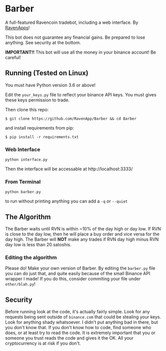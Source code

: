 # Barber

A full-featured Ravencoin tradebot, including a web interface. By [RavenApps](https://ravenapps.xyz)!

This bot does not guarantee any financial gains. Be prepared to lose anything. See security at the bottom.

**IMPORTANT!!** This bot will use all the money in your binance account! Be careful!

## Running (Tested on Linux)

You must have Python version 3.6 or above!

Edit the `your_keys.py` file to reflect your binance API keys. You must gives these keys permission to trade.

Then clone this repo:

```
$ git clone https://github.com/RavenApp/Barber && cd Barber
```

and install requirements from pip:

```
$ pip install -r requirements.txt
```

### Web Interface

```
python interface.py
```

Then the interface will be accessable at http://localhost:3333/

### From Terminal

```
python barber.py
```

to run without printing anything you can add a `-q` or `--quiet`

## The Algorithm

The Barber waits until RVN is within ~10% of the day high or day low. If RVN is close to the day low, then he will place a buy order and vice versa for the day high. The Barber will **NOT** make any trades if RVN day high minus RVN day low is less than 20 satoshis.

### Editing the algorithm

Please do! Make your own version of Barber. By editing the `barber.py` file you can do just that, and quite easily because of the small Binance API wrapper I made! If you do this, consider commiting your file under `other/blah.py`!

## Security

Before running look at the code, it's actually fairly simple. Look for any requests being sent outside of `binance.com` that could be stealing your keys. Look for anything shady whatsoever. I didn't put anything bad in there, but you don't know that. If you don't know how to code, find someone who does, or at least try to read the code. It is extremely important that you or someone you trust reads the code and gives it the OK. All your cryptocurrency is at risk if you don't.
